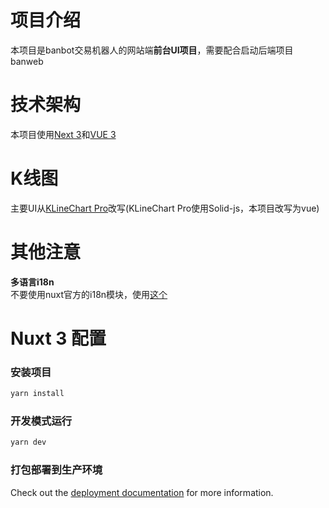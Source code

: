# 项目介绍
本项目是banbot交易机器人的网站端**前台UI项目**，需要配合启动后端项目banweb  


# 技术架构
本项目使用[Next 3](https://nuxt.com/docs/getting-started/introduction)和[VUE 3](https://vuejs.org/guide/introduction.html)


# K线图
主要UI从[KLineChart Pro](https://pro.klinecharts.com/getting-started.html)改写(KLineChart Pro使用Solid-js，本项目改写为vue)

# 其他注意
 **多语言i18n**  
不要使用nuxt官方的i18n模块，使用[这个](https://vue-i18n.intlify.dev/guide/integrations/nuxt3.html)  


# Nuxt 3 配置

### 安装项目
```bash
yarn install
```
### 开发模式运行
```bash
yarn dev
```
### 打包部署到生产环境
Check out the [deployment documentation](https://nuxt.com/docs/getting-started/deployment) for more information.

